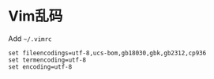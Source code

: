 # Vim乱码
Add `~/.vimrc`
```shell
set fileencodings=utf-8,ucs-bom,gb18030,gbk,gb2312,cp936
set termencoding=utf-8
set encoding=utf-8
```
